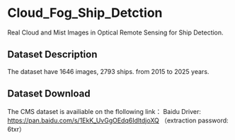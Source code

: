 # Cloud_Fog_Ship_Detction
Real Cloud and Mist Images in Optical Remote Sensing for Ship Detection. 
## Dataset Description
The dataset have 1646 images, 2793 ships. from 2015 to 2025 years. 
## Dataset Download
The CMS dataset is availiable on the flollowing link：
Baidu Driver: https://pan.baidu.com/s/1EkK_UvGgOEdq6IdltdjoXQ （extraction password: 6txr）

